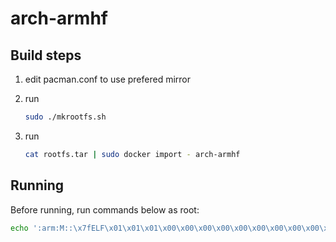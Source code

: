 # arch-armhf #

## Build steps ##

1. edit pacman.conf to use prefered mirror

2. run

	```bash
	sudo ./mkrootfs.sh
	```

3. run

	```bash
	cat rootfs.tar | sudo docker import - arch-armhf
	```

## Running ##

Before running, run commands below as root:

```bash
echo ':arm:M::\x7fELF\x01\x01\x01\x00\x00\x00\x00\x00\x00\x00\x00\x00\x02\x00\x28\x00:\xff\xff\xff\xff\xff\xff\xff\x00\xff\xff\xff\xff\xff\xff\xff\xff\xfe\xff\xff\xff:/usr/bin/qemu-wrapper:' > /proc/sys/fs/binfmt_misc/register
```
